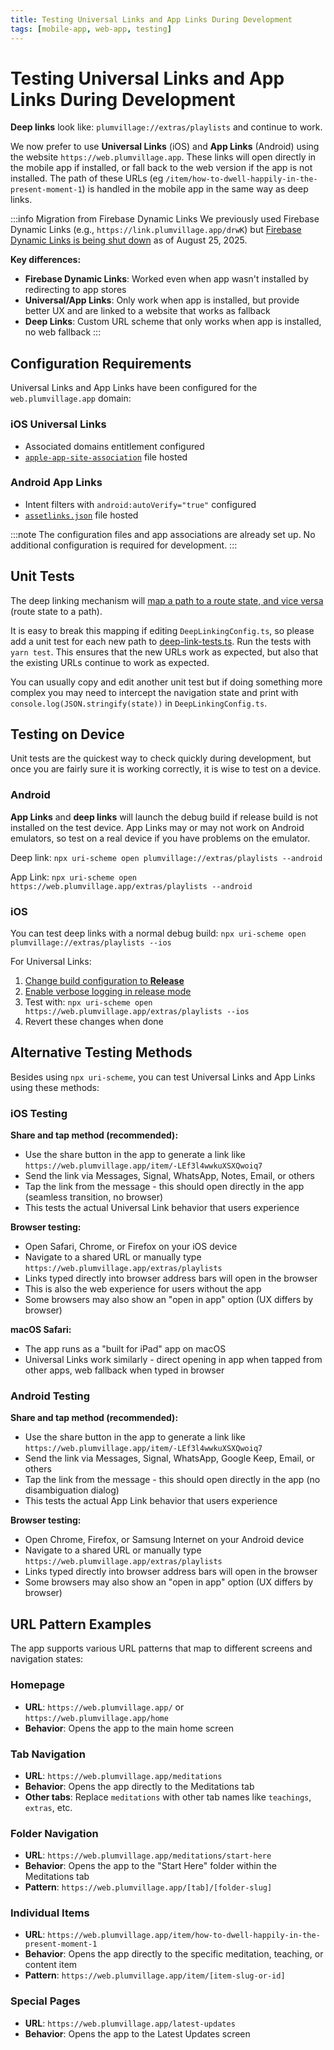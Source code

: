 ```yaml
---
title: Testing Universal Links and App Links During Development
tags: [mobile-app, web-app, testing]
---
```


# Testing Universal Links and App Links During Development

**Deep links** look like: `plumvillage://extras/playlists` and continue to work.

We now prefer to use **Universal Links** (iOS) and **App Links** (Android) using the website `https://web.plumvillage.app`. These links will open directly in the mobile app if installed, or fall back to the web version if the app is not installed. The path of these URLs (eg `/item/how-to-dwell-happily-in-the-present-moment-1`) is handled in the mobile app in the same way as deep links.

:::info Migration from Firebase Dynamic Links
We previously used Firebase Dynamic Links (e.g., `https://link.plumvillage.app/drwK`) but [Firebase Dynamic Links is being shut down](https://firebase.google.com/support/dynamic-links-faq) as of August 25, 2025. 

**Key differences:**
- **Firebase Dynamic Links**: Worked even when app wasn't installed by redirecting to app stores
- **Universal/App Links**: Only work when app is installed, but provide better UX and are linked to a website that works as fallback
- **Deep Links**: Custom URL scheme that only works when app is installed, no web fallback
:::

## Configuration Requirements

Universal Links and App Links have been configured for the `web.plumvillage.app` domain:

### iOS Universal Links
- Associated domains entitlement configured
- [`apple-app-site-association`](https://web.plumvillage.app/.well-known/apple-app-site-association) file hosted

### Android App Links
- Intent filters with `android:autoVerify="true"` configured
- [`assetlinks.json`](https://web.plumvillage.app/.well-known/assetlinks.json) file hosted

:::note
The configuration files and app associations are already set up. No additional configuration is required for development.
:::

## Unit Tests

The deep linking mechanism will [map a path to a route state, and vice versa](https://reactnavigation.org/docs/configuring-links#mapping-path-to-route-names) (route state to a path).

It is easy to break this mapping if editing `DeepLinkingConfig.ts`, so please add a unit test for each new path to [deep-link-tests.ts](https://github.com/plumvillage/plumvillage-app/blob/master/src/screens/Main/__tests__/deep-link-tests.ts). Run the tests with `yarn test`. This ensures that the new URLs work as expected, but also that the existing URLs continue to work as expected.

You can usually copy and edit another unit test but if doing something more complex you may need to intercept the navigation state and print with `console.log(JSON.stringify(state))` in `DeepLinkingConfig.ts`.

## Testing on Device

Unit tests are the quickest way to check quickly during development, but once you are fairly sure it is working correctly, it is wise to test on a device.

### Android

**App Links** and **deep links** will launch the debug build if release build is not installed on the test device. App Links may or may not work on Android emulators, so test on a real device if you have problems on the emulator.

Deep link: `npx uri-scheme open plumvillage://extras/playlists --android`

App Link: `npx uri-scheme open https://web.plumvillage.app/extras/playlists --android`

### iOS

You can test deep links with a normal debug build: `npx uri-scheme open plumvillage://extras/playlists --ios`

For Universal Links:

1. [Change build configuration to **Release**](https://pinkstone.co.uk/deploying-your-app-from-xcode-to-a-device-with-release-build-configuration/)
2. [Enable verbose logging in release mode](https://stackoverflow.com/a/39091109/2902497)
3. Test with: `npx uri-scheme open https://web.plumvillage.app/extras/playlists --ios`
4. Revert these changes when done

## Alternative Testing Methods

Besides using `npx uri-scheme`, you can test Universal Links and App Links using these methods:

### iOS Testing

**Share and tap method (recommended):**
- Use the share button in the app to generate a link like `https://web.plumvillage.app/item/-LEf3l4wwkuXSXQwoiq7`
- Send the link via Messages, Signal, WhatsApp, Notes, Email, or others
- Tap the link from the message - this should open directly in the app (seamless transition, no browser)
- This tests the actual Universal Link behavior that users experience

**Browser testing:**
- Open Safari, Chrome, or Firefox on your iOS device
- Navigate to a shared URL or manually type `https://web.plumvillage.app/extras/playlists`
- Links typed directly into browser address bars will open in the browser
- This is also the web experience for users without the app
- Some browsers may also show an "open in app" option (UX differs by browser)

**macOS Safari:**
- The app runs as a "built for iPad" app on macOS
- Universal Links work similarly - direct opening in app when tapped from other apps, web fallback when typed in browser

### Android Testing

**Share and tap method (recommended):**
- Use the share button in the app to generate a link like `https://web.plumvillage.app/item/-LEf3l4wwkuXSXQwoiq7`
- Send the link via Messages, Signal, WhatsApp, Google Keep, Email, or others
- Tap the link from the message - this should open directly in the app (no disambiguation dialog)
- This tests the actual App Link behavior that users experience

**Browser testing:**
- Open Chrome, Firefox, or Samsung Internet on your Android device
- Navigate to a shared URL or manually type `https://web.plumvillage.app/extras/playlists`
- Links typed directly into browser address bars will open in the browser
- Some browsers may also show an "open in app" option (UX differs by browser)

## URL Pattern Examples

The app supports various URL patterns that map to different screens and navigation states:

### Homepage
- **URL**: `https://web.plumvillage.app/` or `https://web.plumvillage.app/home`
- **Behavior**: Opens the app to the main home screen

### Tab Navigation
- **URL**: `https://web.plumvillage.app/meditations`
- **Behavior**: Opens the app directly to the Meditations tab
- **Other tabs**: Replace `meditations` with other tab names like `teachings`, `extras`, etc.

### Folder Navigation
- **URL**: `https://web.plumvillage.app/meditations/start-here`
- **Behavior**: Opens the app to the "Start Here" folder within the Meditations tab
- **Pattern**: `https://web.plumvillage.app/[tab]/[folder-slug]`

### Individual Items
- **URL**: `https://web.plumvillage.app/item/how-to-dwell-happily-in-the-present-moment-1`
- **Behavior**: Opens the app directly to the specific meditation, teaching, or content item
- **Pattern**: `https://web.plumvillage.app/item/[item-slug-or-id]`

### Special Pages
- **URL**: `https://web.plumvillage.app/latest-updates`
- **Behavior**: Opens the app to the Latest Updates screen

